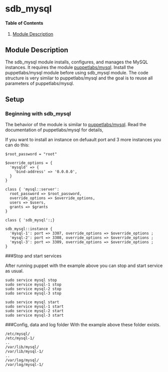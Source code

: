 # sdb_mysql

#### Table of Contents

1. [Module Description](#module-description)

## Module Description

The sdb_mysql module installs, configures, and manages the MySQL instances. It requires the module [puppetlabs/mysql](https://forge.puppetlabs.com/puppetlabs/mysql).
Install the puppetlabs/mysql module before using sdb_mysql module.
The code structure is very similar to puppetlabs/mysql and the goal is to reuse all parameters of puppetlabs/mysql.

## Setup

### Beginning with sdb_mysql

The behavior of the module is similar to [puppetlabs/mysql](https://forge.puppetlabs.com/puppetlabs/mysql).
Read the documentation of puppetlabs/mysql for details,

If you want to install an instance on defuault port and 3 more instances you can do this:

~~~
$root_password = "root"

$override_options = {
  'mysqld' => {
    'bind-address' => '0.0.0.0',
  }
}

class { 'mysql::server':
  root_password => $root_password,
  override_options => $override_options,
  users => $users,
  grants => $grants
}

class { 'sdb_mysql':;}

sdb_mysql::instance {
  'mysql-1': port => 3307, override_options => $override_options ;
  'mysql-2': port => 3308, override_options => $override_options ;
  'mysql-3': port => 3309, override_options => $override_options ;
}
~~~

###Stop and start services

After running puppet with the example above you can stop and start service as usual.
~~~
sudo service mysql stop
sudo service mysql-1 stop
sudo service mysql-2 stop
sudo service mysql-3 stop

sudo service mysql start
sudo service mysql-1 start
sudo service mysql-2 start
sudo service mysql-3 start
~~~

###Config, data and log folder
With the example above these folder exists.
~~~
/etc/mysql/
/etc/mysql-1/
..
/var/lib/mysql/
/var/lib/mysql-1/
..
/var/log/mysql/
/var/log/mysql-1/
~~~
